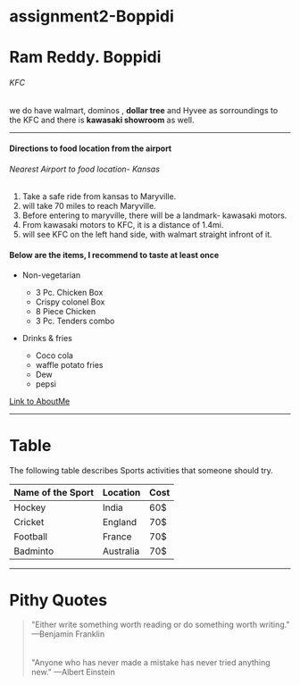 # assignment2-Boppidi


# Ram Reddy. Boppidi

###### KFC
we do have walmart, dominos , **dollar tree** and Hyvee as sorroundings to the KFC and there is **kawasaki showroom** as well.

---

#### Directions to food location from the airport
###### Nearest Airport to food location- Kansas
1. Take a safe ride from kansas to Maryville.
2. will take 70 miles to reach Maryville.
3. Before entering to maryville, there will be a landmark- kawasaki motors.
4. From  kawasaki motors to KFC, it is a distance of 1.4mi.
5. will see KFC on the left hand side, with walmart straight infront of it.

#### Below are the items, I recommend to taste at least once 

* Non-vegetarian
   * 3 Pc. Chicken Box
   * Crispy colonel Box
   * 8 Piece Chicken
   * 3 Pc. Tenders combo

* Drinks & fries
   * Coco cola
   * waffle potato fries
   * Dew
   * pepsi

[Link to AboutMe](https://github.com/RamReddy98/assignment2-Boppidi/blob/main/AboutMe.md)

---

# Table

The following table describes Sports activities that someone should try.

|     Name of the Sport   |       Location    |      Cost    |    
|           ---                   |           ---                 |       ---          |
|    Hockey  |     India    |       60$          |
|     Cricket                   |       England               |       70$         |
|     Football                 |   France   |      70$         |
|     Badminto                      |     Australia              |       70$          |

---

# Pithy Quotes
>  "Either write something worth reading or do something worth writing." —Benjamin Franklin   
    <br>
    <br>
>  "Anyone who has never made a mistake has never tried anything new." —Albert Einstein






